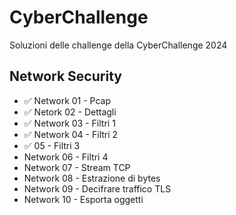 # CyberChallenge
Soluzioni delle challenge della CyberChallenge 2024

## Network Security

* ✅ Network 01 - Pcap
* ✅ Netork 02 - Dettagli
* ✅ Network 03 - Filtri 1
* ✅ Network 04 - Filtri 2
* ✅  05 - Filtri 3
* Network 06 - Filtri 4
* Network 07 - Stream TCP
* Network 08 - Estrazione di bytes
* Network 09 - Decifrare traffico TLS
* Network 10 - Esporta oggetti

